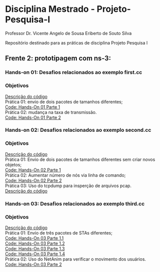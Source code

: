 # Disciplina Mestrado -  Projeto-Pesquisa-I
Professor Dr. Vicente Angelo de Sousa
Eriberto de Souto Silva

Repositório destinado para as práticas de disciplina Projeto Pesquisa I

## Frente 2: prototipagem com ns-3:
### Hands-on 01: Desafios relacionados ao exemplo first.cc 
### Objetivos
[Descrição do código](http://localhost:8888/notebooks/Hands-On-01.ipynb#) <br/>
Prática 01: envio de dois pacotes de tamanhos diferentes;</br>
[Code: Hands-On 01 Parte 1](https://github.com/eribertogppcom/Pesquisa_Mestrado/blob/main/handsON0101.cc) <br/>
Prática 02: mudança na taxa de transmissão.</br>
[Code: Hands-On 01 Parte 2](https://github.com/eribertogppcom/Pesquisa_Mestrado/blob/main/handsON01p2.cc) <br/>

### Hands-on 02: Desafios relacionados ao exemplo second.cc 
### Objetivos
[Descrição do código](http://localhost:8889/notebooks/Hands-On-02.ipynb)<br/>
Prática 01: Envio de dois pacotes de tamanhos diferentes sem criar novos objetos;</br>
[Code: Hands-On 02 Parte 1](https://github.com/eribertogppcom/Pesquisa_Mestrado/blob/main/handsON02p1.cc) <br/>
Prática 02: Aumentar número de nós via linha de comando;</br>
[Code: Hands-On 02 Parte 2](https://github.com/eribertogppcom/Pesquisa_Mestrado/blob/main/handsON2p2.cc) <br/>
Prática 03: Uso do tcpdump para insperção de arquivos pcap.</br>
[Descrição do código](http://localhost:8889/notebooks/Hands-On-02.ipynb)<br/>

### Hands-on 03: Desafios relacionados ao exemplo third.cc 
### Objetivos
[Descrição do código](http://localhost:8888/notebooks/Hands-On-03.ipynb) <br/>
Prática 01: Envio de três pacotes de STAs diferentes;</br>
[Code: Hands-On 03 Parte 1.1](https://github.com/eribertogppcom/Pesquisa_Mestrado/blob/main/handsON03p1.cc) <br/>
[Code: Hands-On 03 Parte 1.2](https://github.com/eribertogppcom/Pesquisa_Mestrado/blob/main/handsON03p1_2.cc) <br/>
[Code: Hands-On 03 Parte 1.3](https://github.com/eribertogppcom/Pesquisa_Mestrado/blob/main/handsON03p1_3.cc) <br/>
[Code: Hands-On 03 Parte 1.4](https://github.com/eribertogppcom/Pesquisa_Mestrado/blob/main/handsON03p1_4.cc) <br/>
Prática 02: Uso do NetAnim para verificar o movimento dos usuários.</br> 
[Code: Hands-On 03 Parte 2](https://github.com/eribertogppcom/Pesquisa_Mestrado/blob/main/handsON03p2.cc) <br/>





    


